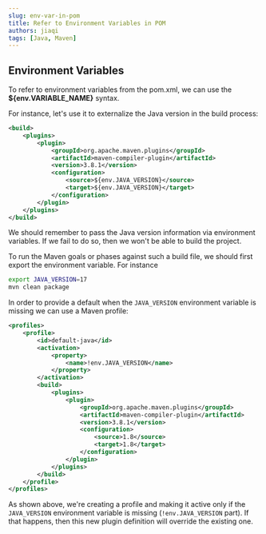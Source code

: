 ```yaml
---
slug: env-var-in-pom
title: Refer to Environment Variables in POM
authors: jiaqi
tags: [Java, Maven]
---
```


Environment Variables
---------------------

To refer to environment variables from the pom.xml, we can use the **${env.VARIABLE_NAME}** syntax.

For instance, let's use it to externalize the Java version in the build process:

```xml
<build>
    <plugins>
        <plugin>
            <groupId>org.apache.maven.plugins</groupId>
            <artifactId>maven-compiler-plugin</artifactId>
            <version>3.8.1</version>
            <configuration>
                <source>${env.JAVA_VERSION}</source>
                <target>${env.JAVA_VERSION}</target>
            </configuration>
        </plugin>
    </plugins>
</build>
```

We should remember to pass the Java version information via environment variables. If we fail to do so, then we won't be
able to build the project.

To run the Maven goals or phases against such a build file, we should first export the environment variable. For
instance

```bash
export JAVA_VERSION=17
mvn clean package
```

In order to provide a default when the `JAVA_VERSION` environment variable is missing we can use a Maven profile:

```xml
<profiles>
    <profile>
        <id>default-java</id>
        <activation>
            <property>
                <name>!env.JAVA_VERSION</name>
            </property>
        </activation>
        <build>
            <plugins>
                <plugin>
                    <groupId>org.apache.maven.plugins</groupId>
                    <artifactId>maven-compiler-plugin</artifactId>
                    <version>3.8.1</version>
                    <configuration>
                        <source>1.8</source>
                        <target>1.8</target>
                    </configuration>
                </plugin>
            </plugins>
        </build>
    </profile>
</profiles>
```

As shown above, we're creating a profile and making it active only if the `JAVA_VERSION` environment variable is missing
(`!env.JAVA_VERSION` part). If that happens, then this new plugin definition will override the existing one.
